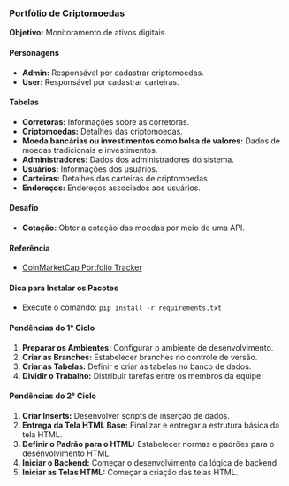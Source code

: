 ### Portfólio de Criptomoedas

**Objetivo:** Monitoramento de ativos digitais.

#### Personagens

- **Admin:** Responsável por cadastrar criptomoedas.
- **User:** Responsável por cadastrar carteiras.

#### Tabelas

- **Corretoras:** Informações sobre as corretoras.
- **Criptomoedas:** Detalhes das criptomoedas.
- **Moeda bancárias ou investimentos como bolsa de valores:** Dados de moedas tradicionais e investimentos.
- **Administradores:** Dados dos administradores do sistema.
- **Usuários:** Informações dos usuários.
- **Carteiras:** Detalhes das carteiras de criptomoedas.
- **Endereços:** Endereços associados aos usuários.

#### Desafio

- **Cotação:** Obter a cotação das moedas por meio de uma API.

#### Referência

- [CoinMarketCap Portfolio Tracker](https://coinmarketcap.com/pt-br/portfolio-tracker/)

#### Dica para Instalar os Pacotes

- Execute o comando: `pip install -r requirements.txt`

#### Pendências do 1° Ciclo

1. **Preparar os Ambientes:** Configurar o ambiente de desenvolvimento.
2. **Criar as Branches:** Estabelecer branches no controle de versão.
3. **Criar as Tabelas:** Definir e criar as tabelas no banco de dados.
4. **Dividir o Trabalho:** Distribuir tarefas entre os membros da equipe.

#### Pendências do 2° Ciclo

1. **Criar Inserts:** Desenvolver scripts de inserção de dados.
2. **Entrega da Tela HTML Base:** Finalizar e entregar a estrutura básica da tela HTML.
3. **Definir o Padrão para o HTML:** Estabelecer normas e padrões para o desenvolvimento HTML.
4. **Iniciar o Backend:** Começar o desenvolvimento da lógica de backend.
5. **Iniciar as Telas HTML:** Começar a criação das telas HTML.
